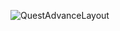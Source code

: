 ![QuestAdvanceLayout](https://github.com/user-attachments/assets/b754d878-75ca-42f5-881d-7470ffe3ff34)
